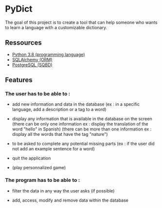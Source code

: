 # PyDict

The goal of this project is to create a tool that can help someone who wants to learn a language with a customizable dictionary.

## Ressources
- [Python 3.8 (programming language)](https://www.python.org)
- [SQLAlchemy (ORM)](https://www.sqlalchemy.org)
- [PostgreSQL (SQBD)](https://www.postgresql.org)

## Features
### The user has to be able to :

- add new information and data in the database
    (ex : in a specific language, add a description or a tag to a word)

- display any information that is available in the database on the screen
    (there can be only one information ex : display the translation of the word "hello" in Spanish)
    (there can be more than one information ex : display all the words that have the tag "nature")

- to be asked to complete any potential missing parts
    (ex : if the user did not add an example sentence for a word)

- quit the application

- (play personnalized game)

### The program has to be able to :

- filter the data in any way the user asks (if possible)

- add, access, modify and remove data within the database
